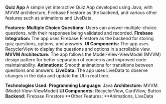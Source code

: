 **Quiz App**
A simple yet interactive Quiz App developed using Java, with MVVM architecture, Firebase Firestore as the backend, and various other features such as animations and LiveData.

**Features:**
**Multiple Choice Questions:** Users can answer multiple-choice questions, with their responses being validated and recorded.
**Firebase Integration:** The app uses Firebase Firestore as the backend for storing quiz questions, options, and answers.
**UI Components:** The app uses RecyclerView to display the questions and options in a scrollable view.
**MVVM Architecture:** The app follows the Model-View-ViewModel (MVVM) design pattern for better separation of concerns and improved code maintainability.
**Animations:** Smooth animations for transitions between questions and answers.
**LiveData:** The app uses LiveData to observe changes in the data and update the UI in real time.

**Technologies Used:**
**Programming Language:** Java
**Architecture:** MVVM (Model-View-ViewModel)
**UI Components:** RecyclerView, CardView, Button
**Backend:** Firebase Firestore
**Other Features: **Animations, LiveData
